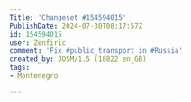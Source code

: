 ```yaml
---
Title: 'Changeset #154594015'
PublishDate: 2024-07-30T08:17:57Z
id: 154594015
user: Zenfiric
comment: 'Fix #public_transport in #Russia'
created_by: JOSM/1.5 (18822 en_GB)
tags:
- Montenegro

---
```

